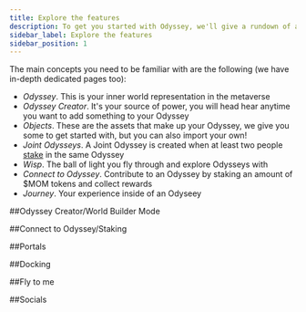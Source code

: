 ```yaml
---
title: Explore the features
description: To get you started with Odyssey, we'll give a rundown of all the main features and what you can do in your space.
sidebar_label: Explore the features
sidebar_position: 1
---
```

The main concepts you need to be familiar with are the following (we have in-depth dedicated pages too):
- *Odyssey*. This is your inner world representation in the metaverse
- *Odyssey Creator*. It's your source of power, you will head hear anytime you want to add something to your Odyssey
- *Objects*. These are the assets that make up your Odyssey, we give you some to get started with, but you can also import your own!
- *Joint Odysseys*. A Joint Odyssey is created when at least two people [stake](/what-is-odyssey/roadmap/#staking) in the same Odyssey
- *Wisp*. The ball of light you fly through and explore Odysseys with
- *Connect to Odyssey*. Contribute to an Odyssey by staking an amount of $MOM tokens and collect rewards 
- *Journey*. Your experience inside of an Odyseey


##Odyssey Creator/World Builder Mode


##Connect to Odyssey/Staking


##Portals


##Docking


##Fly to me


##Socials
